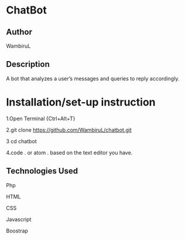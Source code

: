 # ChatBot

## Author

WambiruL

## Description

A bot that analyzes a user’s messages and queries to reply accordingly.

# Installation/set-up instruction

1.Open Terminal {Ctrl+Alt+T}

2.git clone https://github.com/WambiruL/chatbot.git

3 cd chatbot

4.code . or atom . based on the text editor you have.

## Technologies Used

Php

HTML

CSS

Javascript

Boostrap
